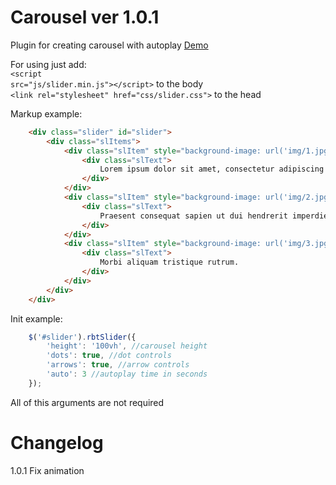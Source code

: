 # Carousel ver 1.0.1

Plugin for creating carousel with autoplay <a href="https://jsfiddle.net/Umkka/ttm6nka6/">Demo</a>

For using just add:
<br><code>&lt;script src="js/slider.min.js">&lt;/script></code> to the body
<br><code>&lt;link rel="stylesheet" href="css/slider.css"></code> to the head

Markup example:
```html
	<div class="slider" id="slider">
		<div class="slItems">
			<div class="slItem" style="background-image: url('img/1.jpg');">
				<div class="slText">
					Lorem ipsum dolor sit amet, consectetur adipiscing elit.
				</div>
			</div>
			<div class="slItem" style="background-image: url('img/2.jpg');">
				<div class="slText">
					Praesent consequat sapien ut dui hendrerit imperdiet.  
				</div>
			</div>
			<div class="slItem" style="background-image: url('img/3.jpg');">
				<div class="slText">
					Morbi aliquam tristique rutrum. 
				</div>
			</div>
		</div>
	</div>
```

Init example:
```javascript
	$('#slider').rbtSlider({
		'height': '100vh', //carousel height
		'dots': true, //dot controls
		'arrows': true, //arrow controls
		'auto': 3 //autoplay time in seconds
	});
```

All of this arguments are not required

# Changelog

1.0.1 Fix animation
